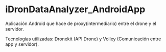 # iDronDataAnalyzer_AndroidApp

Aplicación Android que hace de proxy(intermediario) entre el drone y el servidor.

Tecnologías utilizadas: Dronekit (API Drone) y Volley (Comunicación entre app y servidor).


